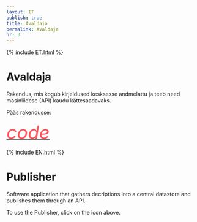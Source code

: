 ```yaml
---
layout: IT
publish: true
title: Avaldaja
permalink: Avaldaja
nr: 3
---
```


{% include ET.html %}

# Avaldaja

Rakendus, mis kogub kirjeldused kesksesse andmelattu ja teeb need masinliidese (API) kaudu kättesaadavaks. 

Pääs rakendusse:

<a href='http://ec2-35-160-53-79.us-west-2.compute.amazonaws.com:8081/systems.json' style='border-bottom: none !important;'><i class="material-icons ikoon" style='color: #FF555D; font-size: 48px;'>code</i></a>

{% include EN.html %}

# Publisher

Software application that gathers decriptions into a central datastore and publishes them through an API.  

To use the Publisher, click on the icon above.

